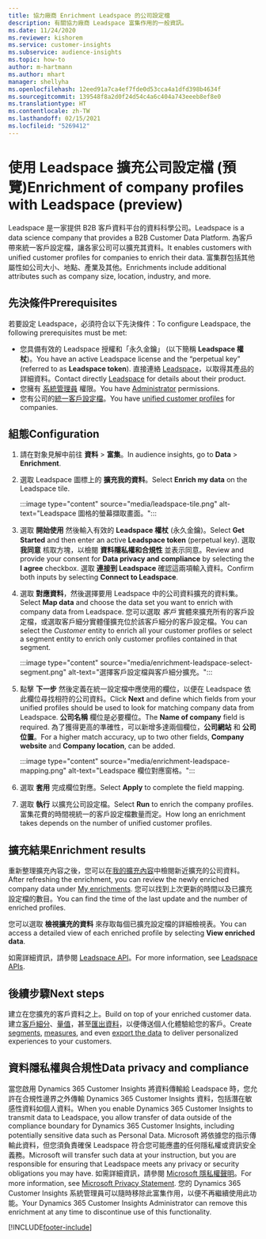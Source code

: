 ```yaml
---
title: 協力廠商 Enrichment Leadspace 的公司設定檔
description: 有關協力廠商 Leadspace 富集作用的一般資訊。
ms.date: 11/24/2020
ms.reviewer: kishorem
ms.service: customer-insights
ms.subservice: audience-insights
ms.topic: how-to
author: m-hartmann
ms.author: mhart
manager: shellyha
ms.openlocfilehash: 12eed91a7ca4ef7fde0d53cca4a1dfd398b4634f
ms.sourcegitcommit: 139548f8a2d0f24d54c4a6c404a743eeeb8ef8e0
ms.translationtype: HT
ms.contentlocale: zh-TW
ms.lasthandoff: 02/15/2021
ms.locfileid: "5269412"
---
```

# <a name="enrichment-of-company-profiles-with-leadspace-preview"></a><span data-ttu-id="db207-103">使用 Leadspace 擴充公司設定檔 (預覽)</span><span class="sxs-lookup"><span data-stu-id="db207-103">Enrichment of company profiles with Leadspace (preview)</span></span>

<span data-ttu-id="db207-104">Leadspace 是一家提供 B2B 客戶資料平台的資料科學公司。</span><span class="sxs-lookup"><span data-stu-id="db207-104">Leadspace is a data science company that provides a B2B Customer Data Platform.</span></span> <span data-ttu-id="db207-105">為客戶帶來統一客戶設定檔，讓各家公司可以擴充其資料。</span><span class="sxs-lookup"><span data-stu-id="db207-105">It enables customers with unified customer profiles for companies to enrich their data.</span></span> <span data-ttu-id="db207-106">富集群包括其他屬性如公司大小、地點、產業及其他。</span><span class="sxs-lookup"><span data-stu-id="db207-106">Enrichments include additional attributes such as company size, location, industry, and more.</span></span>

## <a name="prerequisites"></a><span data-ttu-id="db207-107">先決條件</span><span class="sxs-lookup"><span data-stu-id="db207-107">Prerequisites</span></span>

<span data-ttu-id="db207-108">若要設定 Leadspace，必須符合以下先決條件：</span><span class="sxs-lookup"><span data-stu-id="db207-108">To configure Leadspace, the following prerequisites must be met:</span></span>

- <span data-ttu-id="db207-109">您具備有效的 Leadspace 授權和「永久金鑰」 (以下簡稱 **Leadspace 權杖**)。</span><span class="sxs-lookup"><span data-stu-id="db207-109">You have an active Leadspace license and the “perpetual key” (referred to as **Leadspace token**).</span></span> <span data-ttu-id="db207-110">直接連絡 [Leadspace](https://www.leadspace.com/products/leadspace-on-demand/)，以取得其產品的詳細資料。</span><span class="sxs-lookup"><span data-stu-id="db207-110">Contact directly [Leadspace](https://www.leadspace.com/products/leadspace-on-demand/) for details about their product.</span></span>
- <span data-ttu-id="db207-111">您擁有 [系統管理員](permissions.md#administrator) 權限。</span><span class="sxs-lookup"><span data-stu-id="db207-111">You have [Administrator](permissions.md#administrator) permissions.</span></span>
- <span data-ttu-id="db207-112">您有公司的[統一客戶設定檔](customer-profiles.md)。</span><span class="sxs-lookup"><span data-stu-id="db207-112">You have [unified customer profiles](customer-profiles.md) for companies.</span></span>

## <a name="configuration"></a><span data-ttu-id="db207-113">組態</span><span class="sxs-lookup"><span data-stu-id="db207-113">Configuration</span></span>

1. <span data-ttu-id="db207-114">請在對象見解中前往 **資料** > **富集**。</span><span class="sxs-lookup"><span data-stu-id="db207-114">In audience insights, go to **Data** > **Enrichment**.</span></span>

1. <span data-ttu-id="db207-115">選取 Leadspace 圖標上的 **擴充我的資料**。</span><span class="sxs-lookup"><span data-stu-id="db207-115">Select **Enrich my data** on the Leadspace tile.</span></span>

   :::image type="content" source="media/leadspace-tile.png" alt-text="Leadspace 圖格的螢幕擷取畫面。":::

1. <span data-ttu-id="db207-117">選取 **開始使用** 然後輸入有效的 **Leadspace 權杖** (永久金鑰)。</span><span class="sxs-lookup"><span data-stu-id="db207-117">Select **Get Started** and then enter an active **Leadspace token** (perpetual key).</span></span> <span data-ttu-id="db207-118">選取 **我同意** 核取方塊，以檢閱 **資料隱私權和合規性** 並表示同意。</span><span class="sxs-lookup"><span data-stu-id="db207-118">Review and provide your consent for **Data privacy and compliance** by selecting the **I agree** checkbox.</span></span> <span data-ttu-id="db207-119">選取 **連接到 Leadspace** 確認這兩項輸入資料。</span><span class="sxs-lookup"><span data-stu-id="db207-119">Confirm both inputs by selecting **Connect to Leadspace**.</span></span>

1. <span data-ttu-id="db207-120">選取 **對應資料**，然後選擇要用 Leadspace 中的公司資料擴充的資料集。</span><span class="sxs-lookup"><span data-stu-id="db207-120">Select **Map data** and choose the data set you want to enrich with company data from Leadspace.</span></span> <span data-ttu-id="db207-121">您可以選取 *客戶* 實體來擴充所有的客戶設定檔，或選取客戶細分實體僅擴充位於該客戶細分的客戶設定檔。</span><span class="sxs-lookup"><span data-stu-id="db207-121">You can select the *Customer* entity to enrich all your customer profiles or select a segment entity to enrich only customer profiles contained in that segment.</span></span>

   :::image type="content" source="media/enrichment-leadspace-select-segment.png" alt-text="選擇客戶設定檔與客戶細分擴充。":::

1. <span data-ttu-id="db207-123">點擊 **下一步** 然後定義在統一設定檔中應使用的欄位，以便在 Leadspace 依此欄位尋找相符的公司資料。</span><span class="sxs-lookup"><span data-stu-id="db207-123">Click **Next** and define which fields from your unified profiles should be used to look for matching company data from Leadspace.</span></span> <span data-ttu-id="db207-124">**公司名稱** 欄位是必要欄位。</span><span class="sxs-lookup"><span data-stu-id="db207-124">The **Name of company** field is required.</span></span> <span data-ttu-id="db207-125">為了獲得更高的準確性，可以新增多達兩個欄位，**公司網站** 和 **公司位置**。</span><span class="sxs-lookup"><span data-stu-id="db207-125">For a higher match accuracy, up to two other fields, **Company website** and **Company location**, can be added.</span></span>

   :::image type="content" source="media/enrichment-leadspace-mapping.png" alt-text="Leadspace 欄位對應窗格。":::
   
1. <span data-ttu-id="db207-127">選取 **套用** 完成欄位對應。</span><span class="sxs-lookup"><span data-stu-id="db207-127">Select **Apply** to complete the field mapping.</span></span>

1. <span data-ttu-id="db207-128">選取 **執行** 以擴充公司設定檔。</span><span class="sxs-lookup"><span data-stu-id="db207-128">Select **Run** to enrich the company profiles.</span></span> <span data-ttu-id="db207-129">富集花費的時間視統一的客戶設定檔數量而定。</span><span class="sxs-lookup"><span data-stu-id="db207-129">How long an enrichment takes depends on the number of unified customer profiles.</span></span>

## <a name="enrichment-results"></a><span data-ttu-id="db207-130">擴充結果</span><span class="sxs-lookup"><span data-stu-id="db207-130">Enrichment results</span></span>

<span data-ttu-id="db207-131">重新整理擴充內容之後，您可以在[我的擴充內容](enrichment-hub.md)中檢閱新近擴充的公司資料。</span><span class="sxs-lookup"><span data-stu-id="db207-131">After refreshing the enrichment, you can review the newly enriched company data under [My enrichments](enrichment-hub.md).</span></span> <span data-ttu-id="db207-132">您可以找到上次更新的時間以及已擴充設定檔的數目。</span><span class="sxs-lookup"><span data-stu-id="db207-132">You can find the time of the last update and the number of enriched profiles.</span></span>

<span data-ttu-id="db207-133">您可以選取 **檢視擴充的資料** 來存取每個已擴充設定檔的詳細檢視表。</span><span class="sxs-lookup"><span data-stu-id="db207-133">You can access a detailed view of each enriched profile by selecting **View enriched data**.</span></span>

<span data-ttu-id="db207-134">如需詳細資訊，請參閱 [Leadspace API](https://support.leadspace.com/hc/en-us/sections/201997649-API)。</span><span class="sxs-lookup"><span data-stu-id="db207-134">For more information, see [Leadspace APIs](https://support.leadspace.com/hc/en-us/sections/201997649-API).</span></span>

## <a name="next-steps"></a><span data-ttu-id="db207-135">後續步驟</span><span class="sxs-lookup"><span data-stu-id="db207-135">Next steps</span></span>

<span data-ttu-id="db207-136">建立在您擴充的客戶資料之上。</span><span class="sxs-lookup"><span data-stu-id="db207-136">Build on top of your enriched customer data.</span></span> <span data-ttu-id="db207-137">建立[客戶細分](segments.md)、[量值](measures.md)，甚至[匯出資料](export-destinations.md)，以便傳送個人化體驗給您的客戶。</span><span class="sxs-lookup"><span data-stu-id="db207-137">Create [segments](segments.md), [measures](measures.md), and even [export the data](export-destinations.md) to deliver personalized experiences to your customers.</span></span>

## <a name="data-privacy-and-compliance"></a><span data-ttu-id="db207-138">資料隱私權與合規性</span><span class="sxs-lookup"><span data-stu-id="db207-138">Data privacy and compliance</span></span>

<span data-ttu-id="db207-139">當您啟用 Dynamics 365 Customer Insights 將資料傳輸給 Leadspace 時，您允許在合規性邊界之外傳輸 Dynamics 365 Customer Insights 資料，包括潛在敏感性資料如個人資料。</span><span class="sxs-lookup"><span data-stu-id="db207-139">When you enable Dynamics 365 Customer Insights to transmit data to Leadspace, you allow transfer of data outside of the compliance boundary for Dynamics 365 Customer Insights, including potentially sensitive data such as Personal Data.</span></span> <span data-ttu-id="db207-140">Microsoft 將依據您的指示傳輸此資料，但您須負責確保 Leadspace 符合您可能應盡的任何隱私權或資訊安全義務。</span><span class="sxs-lookup"><span data-stu-id="db207-140">Microsoft will transfer such data at your instruction, but you are responsible for ensuring that Leadspace meets any privacy or security obligations you may have.</span></span> <span data-ttu-id="db207-141">如需詳細資訊，請參閱 [Microsoft 隱私權聲明](https://go.microsoft.com/fwlink/?linkid=396732)。</span><span class="sxs-lookup"><span data-stu-id="db207-141">For more information, see [Microsoft Privacy Statement](https://go.microsoft.com/fwlink/?linkid=396732).</span></span>
<span data-ttu-id="db207-142">您的 Dynamics 365 Customer Insights 系統管理員可以隨時移除此富集作用，以便不再繼續使用此功能。</span><span class="sxs-lookup"><span data-stu-id="db207-142">Your Dynamics 365 Customer Insights Administrator can remove this enrichment at any time to discontinue use of this functionality.</span></span>


[!INCLUDE[footer-include](../includes/footer-banner.md)]